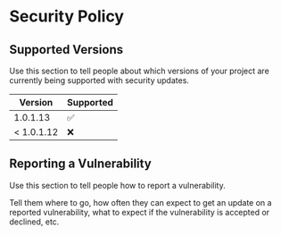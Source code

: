 # Security Policy

## Supported Versions

Use this section to tell people about which versions of your project are
currently being supported with security updates.

| Version       | Supported          |
| -------       | ------------------ |
| 1.0.1.13      | :white_check_mark: |
| < 1.0.1.12    | :x:                |

## Reporting a Vulnerability

Use this section to tell people how to report a vulnerability.

Tell them where to go, how often they can expect to get an update on a
reported vulnerability, what to expect if the vulnerability is accepted or
declined, etc.
